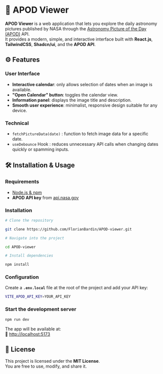 # 🌌 APOD Viewer

**APOD Viewer** is a web application that lets you explore the daily astronomy pictures published by NASA through the [Astronomy Picture of the Day (APOD)](https://api.nasa.gov/) API.  
It provides a modern, simple, and interactive interface built with **React.js**, **TailwindCSS**, **Shadcn/ui**, and the **APOD API**.

## ⚙️ Features

### User Interface

- **Interactive calendar**: only allows selection of dates when an image is available.
- **"Open Calendar" button**: toggles the calendar view.
- **Information panel**: displays the image title and description.
- **Smooth user experience**: minimalist, responsive design suitable for any device.

### Technical

- `fetchPictureData(date)` : function to fetch image data for a specific date.
- `useDebounce` Hook : reduces unnecessary API calls when changing dates quickly or spamming inputs.

## 🛠️ Installation & Usage

### Requirements

- [Node.js & npm](https://nodejs.org/)
- **APOD API key** from [api.nasa.gov](https://api.nasa.gov/)

### Installation

```bash
# Clone the repository

git clone https://github.com/FlorianBardin/APOD-viewer.git

# Navigate into the project

cd APOD-viewer

# Install dependencies

npm install
```

### Configuration

Create a **`.env.local`** file at the root of the project and add your API key:

```bash
VITE_APOD_API_KEY=YOUR_API_KEY
```

### Start the development server

```bash
npm run dev
```

The app will be available at:  
🔗 [http://localhost:5173](http://localhost:5173)

## 📜 License

This project is licensed under the **MIT License**.  
You are free to use, modify, and share it.

